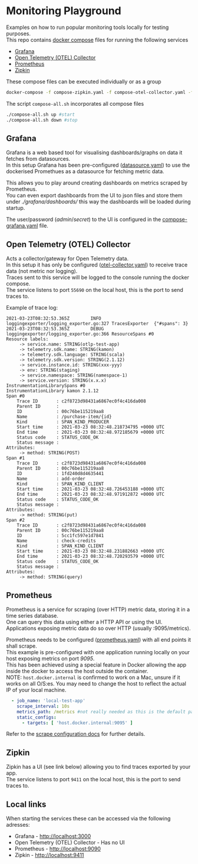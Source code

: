 # Monitoring Playground

Examples on how to run popular monitoring tools locally for testing purposes.  
This repo contains [docker compose](https://docs.docker.com/compose/reference/) files for running the following services

* [Grafana](https://grafana.com/)
* [Open Telemetry (OTEL) Collector](https://opentelemetry.io/docs/collector/)
* [Prometheus](https://prometheus.io/)
* [Zipkin](https://zipkin.io/)

These compose files can be executed individually or as a group
```bash
docker-compose -f compose-zipkin.yaml -f compose-otel-collector.yaml -f compose-prometheus.yaml -f compose-grafana.yaml up
```
The script `compose-all.sh` incorporates all compose files
```bash
./compose-all.sh up #start
./compose-all.sh down #stop
```

## Grafana
Grafana is a web based tool for visualising dashboards/graphs on data it fetches from datasources.  
In this setup Grafana has been pre-configured ([datasource.yaml](grafana/datasources/datasource.yaml)) to use the dockerised Promethues as a datasource for fetching metric data.  

This allows you to play around creating dashboards on metrics scraped by Prometheus.   
You can even export dashboards from the UI to json files and store them under _./grafana/dashboards/_ this way the dashboards will be loaded during startup.

The user/password (_admin_/_secret_) to the UI is configured in the [compose-grafana.yaml](compose-grafana.yaml) file.  


## Open Telemetry (OTEL) Collector
Acts a collector/gateway for Open Telemetry data.   
In this setup it has only be configured ([otel-collector.yaml](otel-collector/otel-collector.yaml)) to receive trace data (not metric nor logging).   
Traces sent to this service will be logged to the console running the docker compose.  
The service listens to port `55690` on the local host, this is the port to send traces to.

Example of trace log:
```
2021-03-23T08:32:53.365Z        INFO    loggingexporter/logging_exporter.go:327 TracesExporter  {"#spans": 3}
2021-03-23T08:32:53.365Z        DEBUG   loggingexporter/logging_exporter.go:366 ResourceSpans #0
Resource labels:
     -> service.name: STRING(otlp-test-app)
     -> telemetry.sdk.name: STRING(kamon)
     -> telemetry.sdk.language: STRING(scala)
     -> telemetry.sdk.version: STRING(2.1.12)
     -> service.instance.id: STRING(xxx-yyy)
     -> env: STRING(staging)
     -> service.namespace: STRING(namespace-1)
     -> service.version: STRING(x.x.x)
InstrumentationLibrarySpans #0
InstrumentationLibrary kamon 2.1.12
Span #0
    Trace ID       : c2f8723d98431a6867ec0f4c416da008
    Parent ID      : 
    ID             : 00c76be115219aa8
    Name           : /purchase-item/{id}
    Kind           : SPAN_KIND_PRODUCER
    Start time     : 2021-03-23 08:32:48.218734795 +0000 UTC
    End time       : 2021-03-23 08:32:48.972185679 +0000 UTC
    Status code    : STATUS_CODE_OK
    Status message : 
Attributes:
     -> method: STRING(POST)
Span #1
    Trace ID       : c2f8723d98431a6867ec0f4c416da008
    Parent ID      : 00c76be115219aa8
    ID             : 1fd240d8d4635441
    Name           : add-order
    Kind           : SPAN_KIND_CLIENT
    Start time     : 2021-03-23 08:32:48.726453188 +0000 UTC
    End time       : 2021-03-23 08:32:48.971912872 +0000 UTC
    Status code    : STATUS_CODE_OK
    Status message : 
Attributes:
     -> method: STRING(put)
Span #2
    Trace ID       : c2f8723d98431a6867ec0f4c416da008
    Parent ID      : 00c76be115219aa8
    ID             : 5cc1fc597e1d7841
    Name           : check-credits
    Kind           : SPAN_KIND_CLIENT
    Start time     : 2021-03-23 08:32:48.231882663 +0000 UTC
    End time       : 2021-03-23 08:32:48.720293579 +0000 UTC
    Status code    : STATUS_CODE_OK
    Status message : 
Attributes:
     -> method: STRING(query)
```

## Prometheus
Prometheus is a service for scraping (over HTTP) metric data, storing it in a time series database.   
One can query this data using either a HTTP API or using the UI.   
Applications exposing metric data do so over HTTP (usually :9095/metrics).  
   
Prometheus needs to be configured ([prometheus.yaml](prometheus/prometheus.yaml)) with all end points it shall scrape.  
This example is pre-configured with one application running locally on your host exposing metrics on port _9095_.   
This has been achieved using a special feature in Docker allowing the app inside the docker to access the host outside the container.  
NOTE: `host.docker.internal` is confirmed to work on a Mac, unsure if it works on all O/S:es.
You may need to change the host to reflect the actual IP of your local machine.
```yaml
  - job_name: 'local-test-app'
    scrape_interval: 10s
    metrics_path: /metrics #not really needed as this is the default path
    static_configs:
      - targets: [ 'host.docker.internal:9095' ]
```
Refer to the [scrape configuration docs](https://prometheus.io/docs/prometheus/latest/configuration/configuration/) for further details.

## Zipkin
Zipkin has a UI (see link below) allowing you to find traces exported by your app.   
The service listens to port `9411` on the local host, this is the port to send traces to.

## Local links
When starting the services these can be accessed via the following adresses:

* Grafana - [http://localhost:3000](http://localhost:3000)
* Open Telemetry (OTEL) Collector - Has no UI
* Prometheus - [http://localhost:9090](http://localhost:9090)
* Zipkin - [http://localhost:9411](http://localhost:9411)
